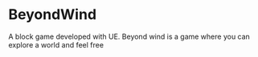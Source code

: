 # BeyondWind

A block game developed with UE. Beyond wind is a game where you can explore a world and feel free
